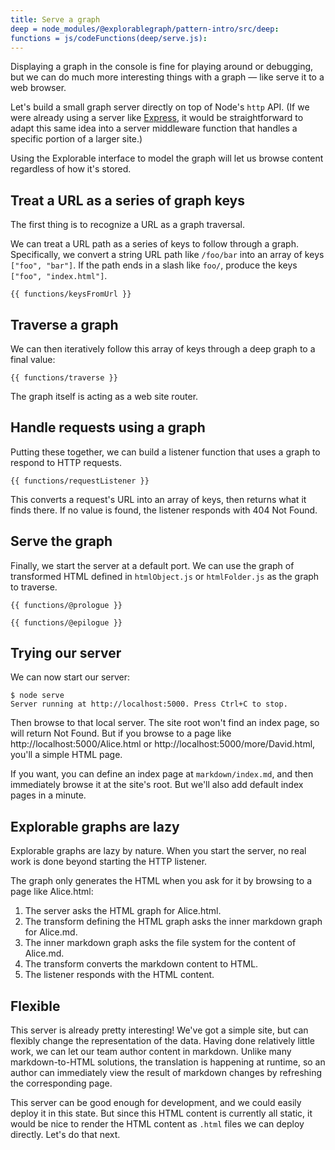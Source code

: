 ```yaml
---
title: Serve a graph
deep = node_modules/@explorablegraph/pattern-intro/src/deep:
functions = js/codeFunctions(deep/serve.js):
---
```


Displaying a graph in the console is fine for playing around or debugging, but we can do much more interesting things with a graph — like serve it to a web browser.

Let's build a small graph server directly on top of Node's `http` API. (If we were already using a server like [Express](https://expressjs.com/), it would be straightforward to adapt this same idea into a server middleware function that handles a specific portion of a larger site.)

Using the Explorable interface to model the graph will let us browse content regardless of how it's stored.

## Treat a URL as a series of graph keys

The first thing is to recognize a URL as a graph traversal.

We can treat a URL path as a series of keys to follow through a graph. Specifically, we convert a string URL path like `/foo/bar` into an array of keys `["foo", "bar"]`. If the path ends in a slash like `foo/`, produce the keys `["foo", "index.html"]`.

```{{'js'}}
{{ functions/keysFromUrl }}
```

## Traverse a graph

We can then iteratively follow this array of keys through a deep graph to a final value:

```{{'js'}}
{{ functions/traverse }}
```

The graph itself is acting as a web site router.

## Handle requests using a graph

Putting these together, we can build a listener function that uses a graph to respond to HTTP requests.

```{{'js'}}
{{ functions/requestListener }}
```

This converts a request's URL into an array of keys, then returns what it finds there. If no value is found, the listener responds with 404 Not Found.

## Serve the graph

Finally, we start the server at a default port. We can use the graph of transformed HTML defined in `htmlObject.js` or `htmlFolder.js` as the graph to traverse.

```{{'js'}}
{{ functions/@prologue }}

{{ functions/@epilogue }}

```

## Trying our server

We can now start our server:

```console
$ node serve
Server running at http://localhost:5000. Press Ctrl+C to stop.
```

Then browse to that local server. The site root won't find an index page, so will return Not Found. But if you browse to a page like http://localhost:5000/Alice.html or http://localhost:5000/more/David.html, you'll a simple HTML page.

If you want, you can define an index page at `markdown/index.md`, and then immediately browse it at the site's root. But we'll also add default index pages in a minute.

## Explorable graphs are lazy

Explorable graphs are lazy by nature. When you start the server, no real work is done beyond starting the HTTP listener.

The graph only generates the HTML when you ask for it by browsing to a page like Alice.html:

1. The server asks the HTML graph for Alice.html.
1. The transform defining the HTML graph asks the inner markdown graph for Alice.md.
1. The inner markdown graph asks the file system for the content of Alice.md.
1. The transform converts the markdown content to HTML.
1. The listener responds with the HTML content.

## Flexible

This server is already pretty interesting! We've got a simple site, but can flexibly change the representation of the data. Having done relatively little work, we can let our team author content in markdown. Unlike many markdown-to-HTML solutions, the translation is happening at runtime, so an author can immediately view the result of markdown changes by refreshing the corresponding page.

This server can be good enough for development, and we could easily deploy it in this state. But since this HTML content is currently all static, it would be nice to render the HTML content as `.html` files we can deploy directly. Let's do that next.

